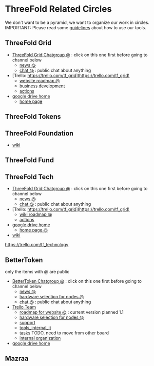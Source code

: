 
# ThreeFold Related Circles

We don't want to be a pyramid, we want to organize our work in circles.
IMPORTANT: Please read some [guidelines](https://github.com/threefoldfoundation/info_foundation/blob/master/docs/tools/circles_principles.md) about how to use our tools.

## ThreeFold Grid

- [ThreeFold Grid Chatgroup @](https://chat.grid.tf/signup_user_complete/?id=4ugqek6hyprc8qkrm9ifea9moo) : click on this one first before going to channel below
   - [news @](https://chat.grid.tf/tfgrid/channels/town-square)
   - [chat @](https://chat.grid.tf/tfgrid/channels/chat) : public chat about anything
- [Trello: https://trello.com/tf_grid](https://trello.com/tf_grid)
    - [website roadmap @](https://trello.com/invite/b/qEqnHMKb/ab0e04a4c5ff7535d9a989f9d723a391/tfwebsiteroadmap)
    - [business development](https://docs.google.com/document/d/1B8Q_elx-J0ERj327e_u2qHoCiF1p2o-5KIQ_ERQZzJ4/edit)
    - [actions](https://trello.com/b/ZHo6yKPn/tfgridaction)
- [google drive home](https://drive.google.com/drive/folders/18pxbdERI3OGLgAjgkWhdK1bR5S3A9YtM)
    - [home page]()
    

## ThreeFold Tokens

## ThreeFold Foundation

- [wiki](https://github.com/threefoldfoundation/info_foundation)

## ThreeFold Fund

## ThreeFold Tech

- [ThreeFold Grid Chatgroup @](https://chat.grid.tf/signup_user_complete/?id=h5duotxihb8ujkkjro3oqf798r) : click on this one first before going to channel below
   - [news @](https://chat.grid.tf/tftech/channels/town-square)
   - [chat @](https://chat.grid.tf/tftech/channels/chat) : public chat about anything
- [Trello: https://trello.com/tf_grid](https://trello.com/tf_grid)
    - [wiki roadmap @]()
    - [actions]()
- [google drive home](https://drive.google.com/drive/folders/1AI_6hOe_lLZhqrkqXkYtQEj3mD6RFvQX)
    - [home page @](https://docs.google.com/document/d/12-12I5tCAlHYOa326Crk5e_94FCrcZq6dsX_daI-p9k/edit?usp=sharing)
- [wiki]()
    

https://trello.com/tf_technology

## BetterToken

only the items with @ are public

- [BetterToken Chatgroup @](https://chat.grid.tf/signup_user_complete/?id=us6s3sndc3dmirhc8qcpdezbky) : click on this one first before going to channel below
   - [news @](https://chat.grid.tf/bettertoken/channels/town-square)
   - [hardware selection for nodes @](https://chat.grid.tf/bettertoken/channels/hardware_selection)
   - [chat @](https://chat.grid.tf/bettertoken/channels/chat) : public chat about anything
- [Trello Team](https://trello.com/bettertoken)
  - [roadmap for website @](https://trello.com/invite/b/0HELF1TD/b566b744b5b6f7a81ba0a826b4f69a9e/websiteroadmap) : current version planned 1.1
  - [hardware selection for nodes @](https://trello.com/invite/b/sKXxq4yy/4209efd7ca159121db4d51497bfdcd89/hardwarechoice)
  - [support](https://trello.com/b/zC7PIDPH/support)
  - [tools_internal_it](https://trello.com/b/RNlnwU4c/toolsinternalit)
  - [tasks]() TODO, need to move from other board
  - [internal organization](https://trello.com/b/DT8UD9x8/btorganization)
- [google drive home](https://drive.google.com/drive/folders/1UOmjwXS2c9UOjS-7X4Bxp5xnqIZ3AaTE)


## Mazraa
